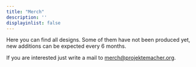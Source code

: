 ```yaml
---
title: "Merch"
description: ''
displayinlist: false
---
```

Here you can find all designs.
Some of them have not been produced yet, new additions can be expected every 6 months.

If you are interested just write a mail to [merch@projektemacher.org](mailto:merch@projektemacher.org).
